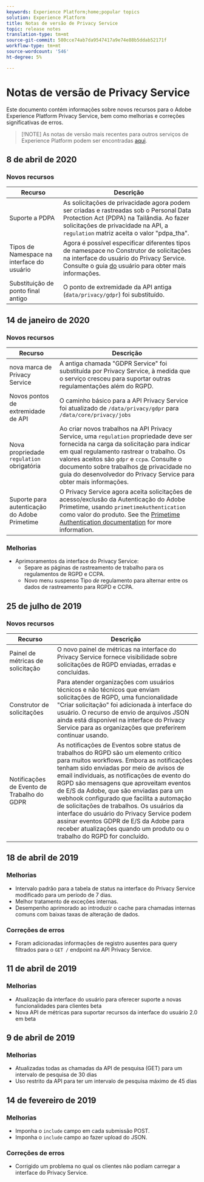 ```yaml
---
keywords: Experience Platform;home;popular topics
solution: Experience Platform
title: Notas de versão de Privacy Service
topic: release notes
translation-type: tm+mt
source-git-commit: 580cce74ab7da9547417a9e74e88b5ddab52171f
workflow-type: tm+mt
source-wordcount: '546'
ht-degree: 5%

---
```



# Notas de versão de Privacy Service

Este documento contém informações sobre novos recursos para o Adobe Experience Platform Privacy Service, bem como melhorias e correções significativas de erros.

>[!NOTE] As notas de versão mais recentes para outros serviços de Experience Platform podem ser encontradas [aqui](../release-notes/latest/latest.md).

## 8 de abril de 2020

### Novos recursos

| Recurso | Descrição |
| --- | --- |
| Suporte a PDPA | As solicitações de privacidade agora podem ser criadas e rastreadas sob o Personal Data Protection Act (PDPA) na Tailândia. Ao fazer solicitações de privacidade na API, a `regulation` matriz aceita o valor &quot;pdpa_tha&quot;. |
| Tipos de Namespace na interface do usuário | Agora é possível especificar diferentes tipos de namespace no Construtor de solicitações na interface do usuário do Privacy Service. Consulte o guia [do](ui/user-guide.md) usuário para obter mais informações. |
| Substituição de ponto final antigo | O ponto de extremidade da API antiga (`data/privacy/gdpr`) foi substituído. |

## 14 de janeiro de 2020

### Novos recursos

| Recurso | Descrição |
| --- | --- |
| nova marca de Privacy Service | A antiga chamada &quot;GDPR Service&quot; foi substituída por Privacy Service, à medida que o serviço cresceu para suportar outras regulamentações além do RGPD. |
| Novos pontos de extremidade de API | O caminho básico para a API Privacy Service foi atualizado de `/data/privacy/gdpr` para `/data/core/privacy/jobs` |
| Nova propriedade `regulation` obrigatória | Ao criar novos trabalhos na API Privacy Service, uma `regulation` propriedade deve ser fornecida na carga da solicitação para indicar em qual regulamento rastrear o trabalho. Os valores aceitos são `gdpr` e `ccpa`. Consulte o documento sobre trabalhos [de](api/privacy-jobs.md) privacidade no guia do desenvolvedor do Privacy Service para obter mais informações. |
| Suporte para autenticação do Adobe Primetime | O Privacy Service agora aceita solicitações de acesso/exclusão da Autenticação do Adobe Primetime, usando `primetimeAuthentication` como valor do produto. See the [Primetime Authentication documentation](http://tve.helpdocsonline.com/how-to-make-a-privacy-request) for more information. |

### Melhorias

* Aprimoramentos da interface do Privacy Service:
   * Separe as páginas de rastreamento de trabalho para os regulamentos de RGPD e CCPA.
   * Novo menu suspenso Tipo _de_ regulamento para alternar entre os dados de rastreamento para RGPD e CCPA.

## 25 de julho de 2019

### Novos recursos

| Recurso | Descrição |
| --- | --- |
| Painel de métricas de solicitação | O novo painel de métricas na interface do Privacy Service fornece visibilidade sobre solicitações de RGPD enviadas, erradas e concluídas. |
| Construtor de solicitações | Para atender organizações com usuários técnicos e não técnicos que enviam solicitações de RGPD, uma funcionalidade &quot;Criar solicitação&quot; foi adicionada à interface do usuário. O recurso de envio de arquivos JSON ainda está disponível na interface do Privacy Service para as organizações que preferirem continuar usando. |
| Notificações de Evento de Trabalho do GDPR | As notificações de Eventos sobre status de trabalhos do RGPD são um elemento crítico para muitos workflows. Embora as notificações tenham sido enviadas por meio de avisos de email individuais, as notificações de evento do RGPD são mensagens que aproveitam eventos de E/S da Adobe, que são enviadas para um webhook configurado que facilita a automação de solicitações de trabalhos. Os usuários da interface do usuário do Privacy Service podem assinar eventos GDPR de E/S da Adobe para receber atualizações quando um produto ou o trabalho do RGPD for concluído. |

## 18 de abril de 2019

### Melhorias

* Intervalo padrão para a tabela de status na interface do Privacy Service modificado para um período de 7 dias.
* Melhor tratamento de exceções internas.
* Desempenho aprimorado ao introduzir o cache para chamadas internas comuns com baixas taxas de alteração de dados.

### Correções de erros

* Foram adicionadas informações de registro ausentes para query filtrados para o `GET /` endpoint na API Privacy Service.

## 11 de abril de 2019

### Melhorias

* Atualização da interface do usuário para oferecer suporte a novas funcionalidades para clientes beta
* Nova API de métricas para suportar recursos da interface do usuário 2.0 em beta

## 9 de abril de 2019

### Melhorias

* Atualizadas todas as chamadas da API de pesquisa (GET) para um intervalo de pesquisa de 30 dias
* Uso restrito da API para ter um intervalo de pesquisa máximo de 45 dias

## 14 de fevereiro de 2019

### Melhorias

* Imponha o `include` campo em cada submissão POST.
* Imponha o `include` campo ao fazer upload do JSON.

### Correções de erros

* Corrigido um problema no qual os clientes não podiam carregar a interface do Privacy Service.